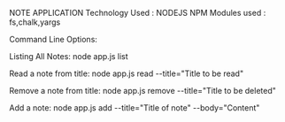 NOTE APPLICATION
Technology Used : NODEJS
NPM Modules used : fs,chalk,yargs


Command Line Options:

Listing All Notes: node app.js list

Read a note from title: node app.js read --title="Title to be read"

Remove a note from title: node app.js remove --title="Title to be deleted"

Add a note: node app.js add --title="Title of note" --body="Content"

